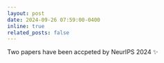 ```yaml
---
layout: post
date: 2024-09-26 07:59:00-0400
inline: true
related_posts: false
---
```

Two papers have been accpeted by NeurIPS 2024 :sparkles:
